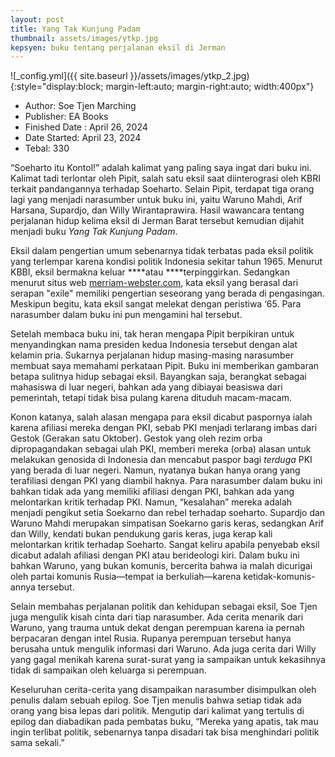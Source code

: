 ```yaml
---
layout: post
title: Yang Tak Kunjung Padam
thumbnail: assets/images/ytkp.jpg
kepsyen: buku tentang perjalanan eksil di Jerman
---
```


![_config.yml]({{ site.baseurl }}/assets/images/ytkp_2.jpg){:style="display:block; margin-left:auto; margin-right:auto; width:400px"}

- Author: Soe Tjen Marching
- Publisher: EA Books
- Finished Date : April 26, 2024
- Date Started: April 23, 2024
- Tebal: 330

“Soeharto itu Kontol!” adalah kalimat yang paling saya ingat dari buku ini. Kalimat tadi terlontar oleh Pipit, salah satu eksil saat diinterograsi oleh KBRI terkait pandangannya terhadap Soeharto.  Selain Pipit, terdapat tiga orang lagi yang menjadi narasumber untuk buku ini, yaitu Waruno Mahdi, Arif Harsana, Supardjo, dan Willy Wirantaprawira. Hasil wawancara tentang perjalanan hidup kelima eksil di Jerman Barat tersebut  kemudian dijahit menjadi buku *Yang Tak Kunjung Padam*.

Eksil dalam pengertian umum sebenarnya tidak terbatas pada eksil politik yang terlempar karena kondisi politik Indonesia sekitar tahun 1965. Menurut KBBI, eksil bermakna keluar ****atau ****terpinggirkan. Sedangkan menurut situs web [merriam-webster.com](http://merriam-webster.com/), kata eksil yang berasal dari serapan "exile" memiliki pengertian seseorang yang berada di pengasingan. Meskipun begitu, kata eksil sangat melekat dengan peristiwa ‘65. Para narasumber dalam buku ini pun mengamini hal tersebut.

Setelah membaca buku ini, tak heran mengapa Pipit berpikiran untuk menyandingkan nama presiden kedua Indonesia tersebut dengan alat kelamin pria. Sukarnya perjalanan hidup masing-masing narasumber membuat saya memahami perkataan Pipit. Buku ini memberikan gambaran betapa sulitnya hidup sebagai eksil. Bayangkan saja, berangkat sebagai mahasiswa di luar negeri, bahkan ada yang dibiayai beasiswa dari pemerintah, tetapi tidak bisa pulang karena dituduh macam-macam.

Konon katanya, salah alasan mengapa para eksil dicabut paspornya ialah karena afiliasi mereka dengan PKI, sebab PKI menjadi terlarang imbas dari Gestok (Gerakan satu Oktober). Gestok yang oleh rezim orba dipropagandakan sebagai ulah PKI, memberi mereka (orba) alasan untuk melakukan genosida di Indonesia dan mencabut paspor bagi *terduga* PKI yang berada di luar negeri. Namun, nyatanya bukan hanya orang yang terafiliasi dengan PKI yang diambil haknya. Para narasumber dalam buku ini bahkan tidak ada yang memiliki afiliasi dengan PKI, bahkan ada yang melontarkan kritik terhadap PKI. Namun,  “kesalahan” mereka adalah menjadi pengikut setia Soekarno dan rebel terhadap soeharto. Supardjo dan Waruno Mahdi merupakan simpatisan Soekarno garis keras, sedangkan Arif dan Willy, kendati bukan pendukung garis keras, juga kerap kali melontarkan kritik terhadap Soeharto. Sangat keliru apabila penyebab eksil dicabut adalah afiliasi dengan PKI atau berideologi kiri. Dalam buku ini bahkan Waruno, yang bukan komunis, bercerita bahwa ia malah dicurigai oleh partai komunis Rusia—tempat ia berkuliah—karena ketidak-komunis-annya tersebut.  

Selain membahas perjalanan politik dan kehidupan sebagai eksil, Soe Tjen juga mengulik kisah cinta dari tiap narasumber. Ada cerita menarik dari Waruno, yang trauma untuk dekat dengan perempuan karena ia pernah berpacaran dengan intel Rusia. Rupanya perempuan tersebut hanya berusaha untuk mengulik informasi dari Waruno. Ada juga cerita dari Willy yang gagal menikah karena surat-surat yang ia sampaikan untuk kekasihnya tidak di sampaikan oleh keluarga si perempuan. 

Keseluruhan cerita-cerita yang disampaikan narasumber disimpulkan oleh penulis dalam sebuah epilog. Soe Tjen menulis bahwa setiap tidak ada orang yang bisa lepas dari politik. Mengutip dari kalimat yang tertulis di epilog dan diabadikan pada pembatas buku, “Mereka yang apatis, tak mau ingin terlibat politik, sebenarnya tanpa disadari tak bisa menghindari politik sama sekali.”